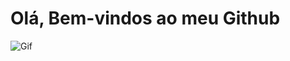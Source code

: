 # Olá, Bem-vindos ao meu Github

![Gif](https://th.bing.com/th/id/R.e426702edf874b181aced1e2fa5c6cde?rik=al4fgdsp5hCYeA&pid=ImgRaw&r=0)
<!--
**josimario-bezerra/josimario-bezerra** is a ✨ _special_ ✨ repository because its `README.md` (this file) appears on your GitHub profile.

Here are some ideas to get you started:

- 🔭 I’m currently working on ...
- 🌱 I’m currently learning ...
- 👯 I’m looking to collaborate on ...
- 🤔 I’m looking for help with ...
- 💬 Ask me about ...
- 📫 How to reach me: ...
- 😄 Pronouns: ...
- ⚡ Fun fact: ...
-->
